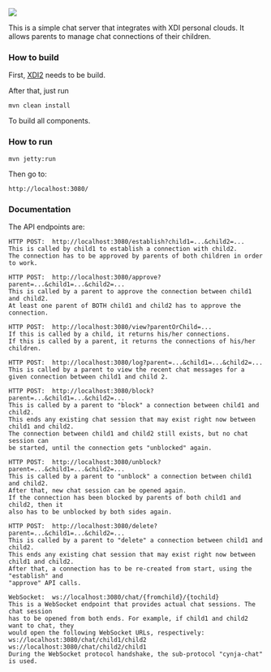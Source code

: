 <img src="http://neustarpc.github.com/neustar-clouds/images/logo.png"><br>

This is a simple chat server that integrates with XDI personal clouds.
It allows parents to manage chat connections of their children.

### How to build

First, [XDI2](http://github.com/projectdanube/xdi2) needs to be build.

After that, just run

    mvn clean install

To build all components.

### How to run

	mvn jetty:run

Then go to:

	http://localhost:3080/

### Documentation

The API endpoints are:

	HTTP POST:  http://localhost:3080/establish?child1=...&child2=...
	This is called by child1 to establish a connection with child2.
	The connection has to be approved by parents of both children in order to work.
	
	HTTP POST:  http://localhost:3080/approve?parent=...&child1=...&child2=...
	This is called by a parent to approve the connection between child1 and child2.
	At least one parent of BOTH child1 and child2 has to approve the connection.
	
	HTTP POST:  http://localhost:3080/view?parentOrChild=...
	If this is called by a child, it returns his/her connections.
	If this is called by a parent, it returns the connections of his/her children.
	
	HTTP POST:  http://localhost:3080/log?parent=...&child1=...&child2=...
	This is called by a parent to view the recent chat messages for a given connection between child1 and child 2.
	
	HTTP POST:  http://localhost:3080/block?parent=...&child1=...&child2=...
	This is called by a parent to "block" a connection between child1 and child2.
	This ends any existing chat session that may exist right now between child1 and child2.
	The connection between child1 and child2 still exists, but no chat session can
	be started, until the connection gets "unblocked" again.

	HTTP POST:  http://localhost:3080/unblock?parent=...&child1=...&child2=...
	This is called by a parent to "unblock" a connection between child1 and child2.
	After that, new chat session can be opened again.
	If the connection has been blocked by parents of both child1 and child2, then it
	also has to be unblocked by both sides again.

	HTTP POST:  http://localhost:3080/delete?parent=...&child1=...&child2=...
	This is called by a parent to "delete" a connection between child1 and child2.
	This ends any existing chat session that may exist right now between child1 and child2.
	After that, a connection has to be re-created from start, using the "establish" and
	"approve" API calls.

	WebSocket:  ws://localhost:3080/chat/{fromchild}/{tochild}
	This is a WebSocket endpoint that provides actual chat sessions. The chat session
	has to be opened from both ends. For example, if child1 and child2 want to chat, they
	would open the following WebSocket URLs, respectively:
	ws://localhost:3080/chat/child1/child2
	ws://localhost:3080/chat/child2/child1
	During the WebSocket protocol handshake, the sub-protocol "cynja-chat" is used.
